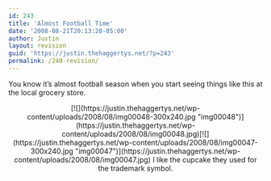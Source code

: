 ```yaml
---
id: 243
title: 'Almost Football Time'
date: '2008-08-21T20:13:20-05:00'
author: Justin
layout: revision
guid: 'https://justin.thehaggertys.net/?p=243'
permalink: /240-revision/
---
```


You know it’s almost football season when you start seeing things like this at the local grocery store.

<center>  
[![](https://justin.thehaggertys.net/wp-content/uploads/2008/08/img00048-300x240.jpg "img00048")](https://justin.thehaggertys.net/wp-content/uploads/2008/08/img00048.jpg)[![](https://justin.thehaggertys.net/wp-content/uploads/2008/08/img00047-300x240.jpg "img00047")](https://justin.thehaggertys.net/wp-content/uploads/2008/08/img00047.jpg)  
I like the cupcake they used for the trademark symbol.

</center>